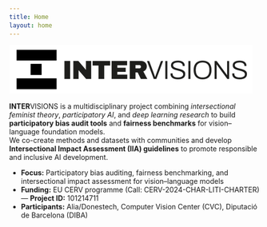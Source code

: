 ```yaml
---
title: Home
layout: home
---
```


![INTERVISIONS](/assets/images/intervisions_logo.png)


**INTER**VISIONS is a multidisciplinary project combining *intersectional feminist theory*, *participatory AI*, and *deep learning research* to build **participatory bias audit tools** and **fairness benchmarks** for vision–language foundation models.  
We co-create methods and datasets with communities and develop **Intersectional Impact Assessment (IIA) guidelines** to promote responsible and inclusive AI development.

- **Focus:** Participatory bias auditing, fairness benchmarking, and intersectional impact assessment for vision–language models  
- **Funding:** EU CERV programme (Call: CERV-2024-CHAR-LITI-CHARTER) — **Project ID:** 101214711  
- **Participants:** Alia/Donestech, Computer Vision Center (CVC), Diputació de Barcelona (DIBA)
